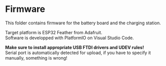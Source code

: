 
# Firmware

This folder contains firmware for the battery board and the charging station.

Target platform is ESP32 Feather from Adafruit.  
Software is developped with PlatformIO on Visual Studio Code.

**Make sure to install appropriate USB FTDI drivers and UDEV rules!**  
Serial port is automatically detected for upload, if you have to specify it manually, something is wrong!
